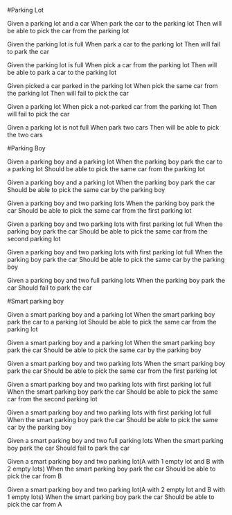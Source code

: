#Parking Lot

Given a parking lot and a car
When park the car to the parking lot
Then will be able to pick the car from the parking lot

Given the parking lot is full
When park a car to the parking lot
Then will fail to park the car

Given the parking lot is full
When pick a car from the parking lot
Then will be able to park a car to the parking lot

Given picked a car parked in the parking lot
When pick the same car from the parking lot
Then will fail to pick the car

Given a parking lot
When pick a not-parked car from the parking lot
Then will fail to pick the car

Given a parking lot is not full
When park two cars
Then will be able to pick the two cars


#Parking Boy

Given a parking boy and a parking lot
When the parking boy park the car to a parking lot
Should be able to pick the same car from the parking lot

Given a parking boy and a parking lot
When the parking boy park the car
Should be able to pick the same car by the parking boy

Given a parking boy and two parking lots
When the parking boy park the car
Should be able to pick the same car from the first parking lot

Given a parking boy and two parking lots with first parking lot full
When the parking boy park the car
Should be able to pick the same car from the second parking lot

Given a parking boy and two parking lots with first parking lot full
When the parking boy park the car
Should be able to pick the same car by the parking boy

Given a parking boy and two full parking lots
When the parking boy park the car
Should fail to park the car

#Smart parking boy

Given a smart parking boy and a parking lot
When the smart parking boy park the car to a parking lot
Should be able to pick the same car from the parking lot

Given a smart parking boy and a parking lot
When the smart parking boy park the car
Should be able to pick the same car by the parking boy

Given a smart parking boy and two parking lots
When the smart parking boy park the car
Should be able to pick the same car from the first parking lot

Given a smart parking boy and two parking lots with first parking lot full
When the smart parking boy park the car
Should be able to pick the same car from the second parking lot

Given a smart parking boy and two parking lots with first parking lot full
When the smart parking boy park the car
Should be able to pick the same car by the parking boy

Given a smart parking boy and two full parking lots
When the smart parking boy park the car
Should fail to park the car

Given a smart parking boy and two parking lot(A with 1 empty lot and B with 2 empty lots)
When the smart parking boy park the car
Should be able to pick the car from B

Given a smart parking boy and two parking lot(A with 2 empty lot and B with 1 empty lots)
When the smart parking boy park the car
Should be able to pick the car from A

